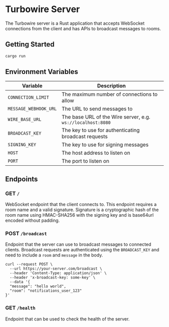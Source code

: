 # Turbowire Server

The Turbowire server is a Rust application that accepts WebSocket connections from the client and has APIs to broadcast messages to rooms.

## Getting Started

```bash
cargo run
```

## Environment Variables

| Variable | Description |
| -------- | -------- |
| `CONNECTION_LIMIT` | The maximum number of connections to allow |
| `MESSAGE_WEBHOOK_URL` | The URL to send messages to |
| `WIRE_BASE_URL` | The base URL of the Wire server, e.g. `ws://localhost:8080` |
| `BROADCAST_KEY` | The key to use for authenticating broadcast requests |
| `SIGNING_KEY` | The key to use for signing messages |
| `HOST` | The host address to listen on |
| `PORT` | The port to listen on |

## Endpoints

### GET `/`

WebSocket endpoint that the client connects to. This endpoint requires a room name and a valid signature.
Signature is a cryptographic hash of the room name using HMAC-SHA256 with the signing key and is base64url encoded without padding.

### POST `/broadcast`

Endpoint that the server can use to broadcast messages to connected clients.
Broadcast requests are authenticated using the `BROADCAST_KEY` and need to include a `room` and `message` in the body.

```curl
curl --request POST \
  --url https://your-server.com/broadcast \
  --header 'Content-Type: application/json' \
  --header 'x-broadcast-key: some-key' \
  --data '{
  "message": "hello world",
  "room": "notifications_user_123"
}'
```

### GET `/health`

Endpoint that can be used to check the health of the server.





